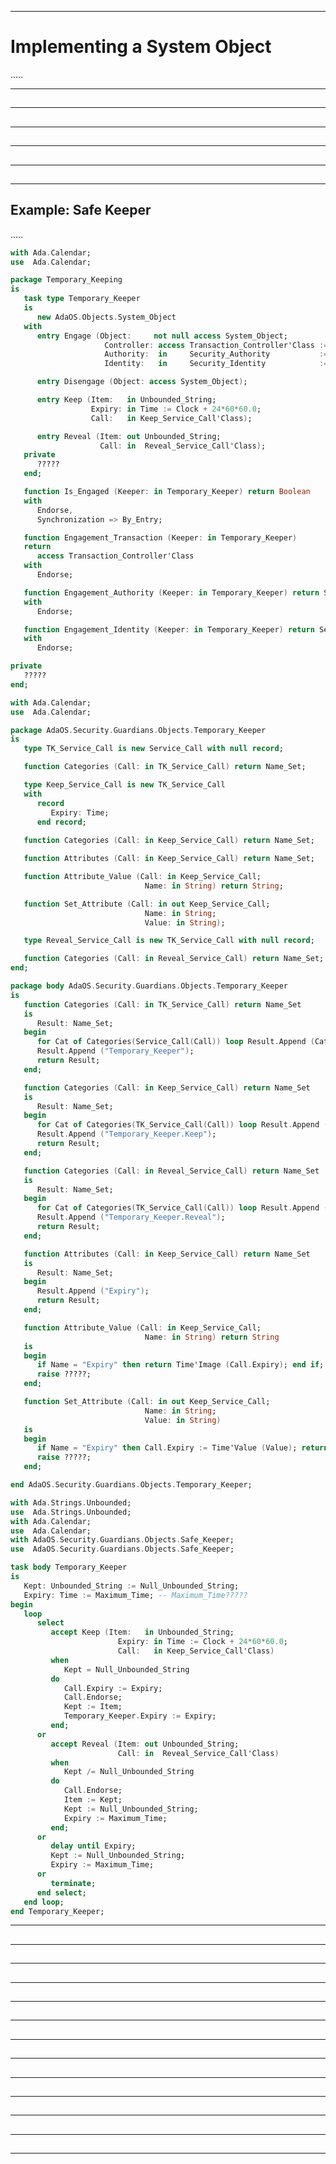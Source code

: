 -----------------------------------------------------------------------------------------------
# Implementing a System Object

.....




-----------------------------------------------------------------------------------------------
## 




-----------------------------------------------------------------------------------------------
## 




-----------------------------------------------------------------------------------------------
## 




-----------------------------------------------------------------------------------------------
## 




-----------------------------------------------------------------------------------------------
## 








-----------------------------------------------------------------------------------------------
## Example: Safe Keeper

.....

```ada
with Ada.Calendar;
use  Ada.Calendar;

package Temporary_Keeping
is
   task type Temporary_Keeper 
   is 
      new AdaOS.Objects.System_Object
   with
      entry Engage (Object:     not null access System_Object;
                     Controller: access Transaction_Controller'Class := Task_Transaction.Value;
                     Authority:  in     Security_Authority           := Task_Authority.Value;
                     Identity:   in     Security_Identity            := Task_Identity.Value);

      entry Disengage (Object: access System_Object);

      entry Keep (Item:   in Unbounded_String; 
                  Expiry: in Time := Clock + 24*60*60.0;
                  Call:   in Keep_Service_Call'Class);

      entry Reveal (Item: out Unbounded_String;
                    Call: in  Reveal_Service_Call'Class);
   private
      ?????
   end;

   function Is_Engaged (Keeper: in Temporary_Keeper) return Boolean
   with 
      Endorse,
      Synchronization => By_Entry;

   function Engagement_Transaction (Keeper: in Temporary_Keeper) 
   return 
      access Transaction_Controller'Class
   with 
      Endorse;

   function Engagement_Authority (Keeper: in Temporary_Keeper) return Security_Authority
   with 
      Endorse;

   function Engagement_Identity (Keeper: in Temporary_Keeper) return Security_Identity
   with 
      Endorse;

private
   ?????
end;
```






```ada
with Ada.Calendar;
use  Ada.Calendar;

package AdaOS.Security.Guardians.Objects.Temporary_Keeper
is
   type TK_Service_Call is new Service_Call with null record;

   function Categories (Call: in TK_Service_Call) return Name_Set;

   type Keep_Service_Call is new TK_Service_Call
   with
      record
         Expiry: Time;         
      end record;
      
   function Categories (Call: in Keep_Service_Call) return Name_Set;

   function Attributes (Call: in Keep_Service_Call) return Name_Set;

   function Attribute_Value (Call: in Keep_Service_Call; 
                              Name: in String) return String;

   function Set_Attribute (Call: in out Keep_Service_Call; 
                              Name: in String; 
                              Value: in String);

   type Reveal_Service_Call is new TK_Service_Call with null record;

   function Categories (Call: in Reveal_Service_Call) return Name_Set;
end;

package body AdaOS.Security.Guardians.Objects.Temporary_Keeper
is
   function Categories (Call: in TK_Service_Call) return Name_Set
   is
      Result: Name_Set;
   begin
      for Cat of Categories(Service_Call(Call)) loop Result.Append (Cat); end loop;
      Result.Append ("Temporary_Keeper");
      return Result;
   end;

   function Categories (Call: in Keep_Service_Call) return Name_Set
   is
      Result: Name_Set;
   begin
      for Cat of Categories(TK_Service_Call(Call)) loop Result.Append (Cat); end loop;
      Result.Append ("Temporary_Keeper.Keep");
      return Result;
   end;

   function Categories (Call: in Reveal_Service_Call) return Name_Set
   is
      Result: Name_Set;
   begin
      for Cat of Categories(TK_Service_Call(Call)) loop Result.Append (Cat); end loop;
      Result.Append ("Temporary_Keeper.Reveal");
      return Result;
   end;

   function Attributes (Call: in Keep_Service_Call) return Name_Set
   is
      Result: Name_Set;
   begin
      Result.Append ("Expiry");
      return Result;
   end;

   function Attribute_Value (Call: in Keep_Service_Call; 
                              Name: in String) return String
   is
   begin
      if Name = "Expiry" then return Time'Image (Call.Expiry); end if;
      raise ?????;      
   end;

   function Set_Attribute (Call: in out Keep_Service_Call; 
                              Name: in String; 
                              Value: in String)
   is
   begin
      if Name = "Expiry" then Call.Expiry := Time'Value (Value); return; end if;
      raise ?????;
   end;

end AdaOS.Security.Guardians.Objects.Temporary_Keeper;
```






```ada
with Ada.Strings.Unbounded;
use  Ada.Strings.Unbounded;
with Ada.Calendar;
use  Ada.Calendar;
with AdaOS.Security.Guardians.Objects.Safe_Keeper;
use  AdaOS.Security.Guardians.Objects.Safe_Keeper;

task body Temporary_Keeper 
is
   Kept: Unbounded_String := Null_Unbounded_String;
   Expiry: Time := Maximum_Time; -- Maximum_Time?????
begin
   loop
      select
         accept Keep (Item:   in Unbounded_String; 
                        Expiry: in Time := Clock + 24*60*60.0;
                        Call:   in Keep_Service_Call'Class)
         when
            Kept = Null_Unbounded_String
         do
            Call.Expiry := Expiry;
            Call.Endorse;
            Kept := Item;
            Temporary_Keeper.Expiry := Expiry;
         end;
      or
         accept Reveal (Item: out Unbounded_String;
                        Call: in  Reveal_Service_Call'Class)
         when
            Kept /= Null_Unbounded_String
         do
            Call.Endorse;
            Item := Kept;
            Kept := Null_Unbounded_String;
            Expiry := Maximum_Time;
         end;
      or
         delay until Expiry;
         Kept := Null_Unbounded_String;
         Expiry := Maximum_Time;
      or
         terminate;
      end select;
   end loop;
end Temporary_Keeper;
```








-----------------------------------------------------------------------------------------------
## 




-----------------------------------------------------------------------------------------------
## 




-----------------------------------------------------------------------------------------------
## 




-----------------------------------------------------------------------------------------------
## 




-----------------------------------------------------------------------------------------------
## 




-----------------------------------------------------------------------------------------------
## 




-----------------------------------------------------------------------------------------------
## 




-----------------------------------------------------------------------------------------------
## 




-----------------------------------------------------------------------------------------------
## 




-----------------------------------------------------------------------------------------------
## 




-----------------------------------------------------------------------------------------------
## 




-----------------------------------------------------------------------------------------------
## 




-----------------------------------------------------------------------------------------------
## 




